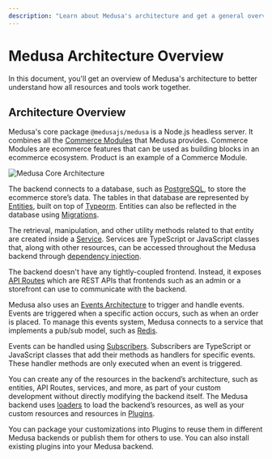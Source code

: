 ```yaml
---
description: "Learn about Medusa's architecture and get a general overview of how all different tools work together."
---
```


# Medusa Architecture Overview

In this document, you'll get an overview of Medusa's architecture to better understand how all resources and tools work together.

## Architecture Overview

Medusa's core package `@medusajs/medusa` is a Node.js headless server. It combines all the [Commerce Modules](../../modules/overview.mdx) that Medusa provides. Commerce Modules are ecommerce features that can be used as building blocks in an ecommerce ecosystem. Product is an example of a Commerce Module.

![Medusa Core Architecture](https://res.cloudinary.com/dza7lstvk/image/upload/v1697706240/Medusa%20Docs/Diagrams/medusa_architecture_qvg9a3.jpg)

The backend connects to a database, such as [PostgreSQL](https://www.postgresql.org/), to store the ecommerce store’s data. The tables in that database are represented by [Entities](../entities/overview.mdx), built on top of [Typeorm](https://typeorm.io/). Entities can also be reflected in the database using [Migrations](../entities/migrations/overview.mdx).

The retrieval, manipulation, and other utility methods related to that entity are created inside a [Service](../services/overview.mdx). Services are TypeScript or JavaScript classes that, along with other resources, can be accessed throughout the Medusa backend through [dependency injection](./dependency-injection.md).

The backend doesn't have any tightly-coupled frontend. Instead, it exposes [API Routes](../api-routes/overview.mdx) which are REST APIs that frontends such as an admin or a storefront can use to communicate with the backend.

Medusa also uses an [Events Architecture](../events/index.mdx) to trigger and handle events. Events are triggered when a specific action occurs, such as when an order is placed. To manage this events system, Medusa connects to a service that implements a pub/sub model, such as [Redis](https://redis.io/).

Events can be handled using [Subscribers](../events/subscribers.mdx). Subscribers are TypeScript or JavaScript classes that add their methods as handlers for specific events. These handler methods are only executed when an event is triggered.

You can create any of the resources in the backend’s architecture, such as entities, API Routes, services, and more, as part of your custom development without directly modifying the backend itself. The Medusa backend uses [loaders](../loaders/overview.mdx) to load the backend’s resources, as well as your custom resources and resources in [Plugins](../plugins/overview.mdx).

You can package your customizations into Plugins to reuse them in different Medusa backends or publish them for others to use. You can also install existing plugins into your Medusa backend.
